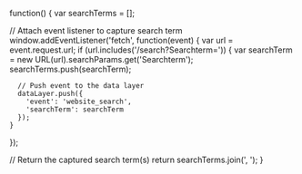 function() {
  var searchTerms = [];

  // Attach event listener to capture search term
  window.addEventListener('fetch', function(event) {
    var url = event.request.url;
    if (url.includes('/search?Searchterm=')) {
      var searchTerm = new URL(url).searchParams.get('Searchterm');
      searchTerms.push(searchTerm);
      
      // Push event to the data layer
      dataLayer.push({
        'event': 'website_search',
        'searchTerm': searchTerm
      });
    }
  });

  // Return the captured search term(s)
  return searchTerms.join(', ');
}


<script>
  (function() {
    var originalFetch = window.fetch;
    window.fetch = function(resource, init) {
      return originalFetch(resource, init)
        .then(function(response) {
          var url = response.url;
          if (url.includes('/search?SearchTerm=')) {
            var searchTerm = new URL(url).searchParams.get('SearchTerm');
            window.dataLayer = window.dataLayer || [];
            window.dataLayer.push({
              'event': 'website_search',
              'searchTerm': searchTerm
            });
          }
          return response;
        });
    };
  })();
</script>

